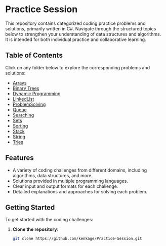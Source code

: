 # Practice Session

This repository contains categorized coding practice problems and solutions, primarily written in C#. Navigate through the structured topics below to strengthen your understanding of data structures and algorithms. It is intended for both individual practice and collaborative learning.


## Table of Contents

Click on any folder below to explore the corresponding problems and solutions:

- [Arrays](https://github.com/kenkage/Practice-Session/tree/main/test/Arrays)
- [Binary Trees](https://github.com/kenkage/Practice-Session/tree/main/test/Binary%20Trees)
- [Dynamic Programming](https://github.com/kenkage/Practice-Session/tree/main/test/Dynamic%20Programming)
- [LinkedList](https://github.com/kenkage/Practice-Session/tree/main/test/LinkedList)
- [ProblemSolving](https://github.com/kenkage/Practice-Session/tree/main/test/ProblemSolving)
- [Queue](https://github.com/kenkage/Practice-Session/tree/main/test/Queue)
- [Searching](https://github.com/kenkage/Practice-Session/tree/main/test/Searching)
- [Sets](https://github.com/kenkage/Practice-Session/tree/main/test/Sets)
- [Sorting](https://github.com/kenkage/Practice-Session/tree/main/test/Sorting)
- [Stack](https://github.com/kenkage/Practice-Session/tree/main/test/Stack)
- [String](https://github.com/kenkage/Practice-Session/tree/main/test/String)
- [Tries](https://github.com/kenkage/Practice-Session/tree/main/test/Tries)

## Features

- A variety of coding challenges from different domains, including algorithms, data structures, and more.
- Solutions provided in multiple programming languages.
- Clear input and output formats for each challenge.
- Detailed explanations and approaches for solving each problem.

## Getting Started

To get started with the coding challenges:

1. **Clone the repository**:
   ```bash
   git clone https://github.com/kenkage/Practice-Session.git
